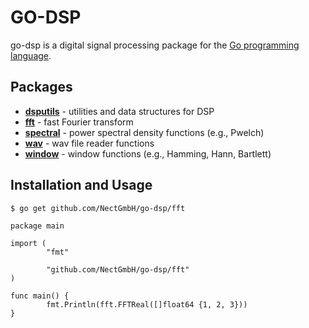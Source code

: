 # GO-DSP

go-dsp is a digital signal processing package for the [Go programming language](http://golang.org).

## Packages

* **[dsputils](http://godoc.org/github.com/NectGmbH/go-dsp/dsputils)** - utilities and data structures for DSP
* **[fft](http://godoc.org/github.com/NectGmbH/go-dsp/fft)** - fast Fourier transform
* **[spectral](http://godoc.org/github.com/NectGmbH/go-dsp/spectral)** - power spectral density functions (e.g., Pwelch)
* **[wav](http://godoc.org/github.com/NectGmbH/go-dsp/wav)** - wav file reader functions
* **[window](http://godoc.org/github.com/NectGmbH/go-dsp/window)** - window functions (e.g., Hamming, Hann, Bartlett)

## Installation and Usage

```$ go get github.com/NectGmbH/go-dsp/fft```

```
package main

import (
        "fmt"

        "github.com/NectGmbH/go-dsp/fft"
)

func main() {
        fmt.Println(fft.FFTReal([]float64 {1, 2, 3}))
}
```
